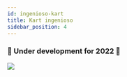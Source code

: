 ```yaml
---
id: ingenioso-kart
title: Kart ingenioso
sidebar_position: 4
---
```


### 🚧 Under development for 2022 🚧

![](/img/niftykart_v01.png)
